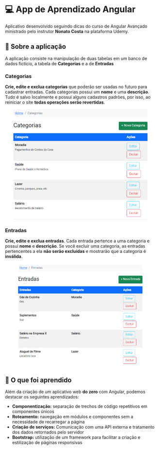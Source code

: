 ﻿# :computer: App de Aprendizado Angular

Aplicativo desenvolvido seguindo dicas do curso de Angular Avançado ministrado pelo instrutor **Nonato Costa**  na plataforma Udemy.

## :mag_right: Sobre a aplicação

A aplicação consiste na manipulação de duas tabelas em um banco de dados fictício, a tabela de **Categorias** e a de **Entradas**

### Categorias

**Crie, edite e exclua categorias** que poderão ser usadas no futuro para cadastrar entradas. Cada categorias possui um **nome** e uma **descrição**.  
Tudo é salvo localmente e possui alguns cadastros padrões, por isso, ao reiniciar o site **todas operações serão revertidas**.

![Página de listagem de Categorias](https://raw.githubusercontent.com/alvaropms/app-aprendizado-angular/main/src/assets/categories.PNG)

### Entradas

**Crie, edite e exclua entradas**. Cada entrada pertence a uma categoria e possui **nome** e **descrição**. Se você excluir uma categoria, as entradas pertencentes a ela **não serão excluídas** e mostrarão que a categoria é **inválida**.

![Página de listagem de Entradas](https://raw.githubusercontent.com/alvaropms/app-aprendizado-angular/main/src/assets/entries.png)

## :book: O que foi aprendido

Além da criação de um aplicativo web **do zero** com Angular, podemos destacar os seguintes aprendizados:

 - **Componentização:** separação de trechos de código repetitivos em componentes únicos
 - **Roteamento:** navegação em módulos e componentes sem a necessidade de recarregar a página
 - **Criação de serviços:** Comunicação com uma API externa e tratamento dos dados retornados pelo servidor
 - **Bootstrap:** utilização de um framework para facilitar a criação e estilização de páginas responsivas

